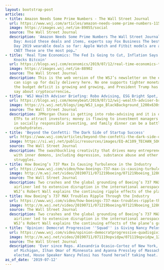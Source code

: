 ```yaml
---
layout: bootstrap-post
articles:
- title: Amazon Needs Some Prime Numbers - The Wall Street Journal
  url: https://www.wsj.com/articles/amazon-needs-some-prime-numbers-11562929201
  image: https://images.wsj.net/im-89055/social
  source: The Wall Street Journal
  description: 'Amazon Needs Some Prime Numbers The Wall Street Journal Amazon Prime
    Day: Avoid these deals and items, experts say Fox Business The best Amazon Prime
    Day 2019 wearable deals so far: Apple Watch and Fitbit models are already on sale
    CNET These are the most pop…'
- title: 'Real Time Economics: The Fed Is Going to Cut, Inflation Says Hello and Trump
    Knocks Bitcoin'
  url: https://blogs.wsj.com/economics/2019/07/12/real-time-economics-the-fed-is-going-to-cut-inflation-says-hello-and-trump-knocks-bitcoin/
  image: https://images.wsj.net/im-88902
  source: The Wall Street Journal
  description: This is the web version of the WSJ’s newsletter on the economy. You
    can sign up for daily delivery here. No one supports tighter monetary policy anymore,
    the budget deficit is growing and growing, and President Trump has something to
    say about cryptocurrencie…
- title: 'WSJ Wealth Adviser Briefing: Robo Advising, ESG Bright Spot, Family Dinner'
  url: https://blogs.wsj.com/moneybeat/2019/07/12/wsj-wealth-adviser-briefing-robo-advising-esg-bright-spot-family-dinner/
  image: https://s.wsj.net/blogs/img/WSJ_Logo_BlackBackground_1200x630social
  source: The Wall Street Journal
  description: JPMorgan Chase is getting into robo-advising and it is offering free
    ETFs to attract investors; money is flowing to investment managers who specialize
    in socially responsible investing, and family dinner can be a battleground over
    carbohydrates.
- title: 'Beyond the Confetti: The Dark Side of Startup Success'
  url: https://www.wsj.com/articles/beyond-the-confetti-the-dark-side-of-startup-success-11562923804
  image: https://si.wsj.net/public/resources/images/EQ-AC109_TECHAN_SOC_20190711135230.jpg
  source: The Wall Street Journal
  description: The swashbuckling creativity that drives many entrepreneurs can come
    with inner demons, including depression, substance abuse and other mental-health
    struggles.
- title: How Boeing’s 737 Max Is Causing Turbulence in the Industry
  url: https://www.wsj.com/video/how-boeings-737-max-is-causing-turbulence-in-the-industry/ADD2E438-A213-482E-A519-5DC7771D5549.html
  image: http://m.wsj.net/video/20190711/071219boeing/071219boeing_1280x720.jpg
  source: The Wall Street Journal
  description: Two crashes and the global grounding of Boeing’s 737 MAX commercial
    airliner led to extensive disruption in the international aerospace industry.
    WSJ’s Robert Wall explains the continuing ripple effects of the plane’s grounding.
- title: How Boeing’s 737 MAX Troubles Ripple Through the Industry
  url: https://www.wsj.com/video/how-boeings-737-max-troubles-ripple-through-the-industry/ADD2E438-A213-482E-A519-5DC7771D5549.html
  image: http://m.wsj.net/video/20190711/071219boeing/071219boeing_1280x720.jpg
  source: The Wall Street Journal
  description: Two crashes and the global grounding of Boeing’s 737 MAX commercial
    airliner led to extensive disruption in the international aerospace industry.
    WSJ’s Robert Wall explains the continuing effects of the plane’s grounding.
- title: 'Opinion: Democrat Progressive ''Squad'' is Giving Nancy Pelosi a Headache'
  url: https://www.wsj.com/video/opinion-democratprogressive-quadisgiving-nancy-pelosi-a-headache/83C55EFB-C45A-4A85-9FA6-726464266CC3.html
  image: http://m.wsj.net/video/20190711/071119opvidpw/071119opvidpw_1280x720.jpg
  source: The Wall Street Journal
  description: 'Ever since Reps. Alexandria Ocasio-Cortez of New York, Rashida Tlaib
    of Michigan, Ilhan Omar of Minnesota and Ayanna Pressley of Massachusetts were
    elected, House Speaker Nancy Pelosi has found herself taking heat. Image: Getty'
as_of_date: '2019-07-12'
---
```


